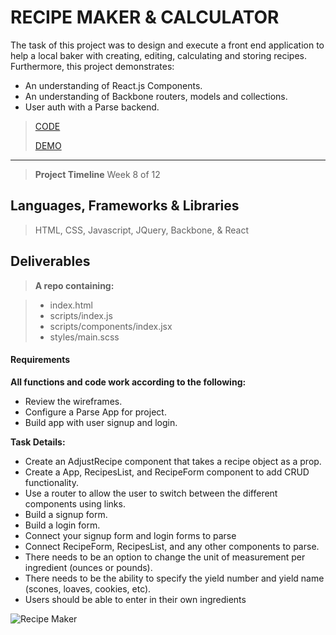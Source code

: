 




RECIPE MAKER & CALCULATOR
===================

The task of this project was to design and execute a front end application to help a local baker with creating, editing, calculating and storing recipes. Furthermore, this project demonstrates:

 - An understanding of React.js Components.
 - An understanding of Backbone routers, models and collections.
 - User auth with a Parse backend.

> [CODE](https://github.com/matiasironyard/8.4-donut-maker)
> 
> [DEMO](https://matiasironyard.github.io/8.4-donut-maker/#recipes/)

----------

> **Project Timeline**
> Week 8 of 12

Languages, Frameworks & Libraries
-------------

> HTML, CSS, Javascript, JQuery, Backbone, & React

Deliverables
-------------

> **A repo containing:**

>- index.html
>- scripts/index.js
>- scripts/components/index.jsx
>- styles/main.scss


#### <i class="icon-file"></i> Requirements

 **All functions and code work according to the following:**
 
- Review the wireframes.
- Configure a Parse App for project.
- Build app with user signup and login.

 **Task Details:**

- Create an AdjustRecipe component that takes a recipe object as a prop. 
- Create a App, RecipesList, and RecipeForm component to add CRUD functionality.
- Use a router to allow the user to switch between the different components using links. 
- Build a signup form.
- Build a login form.
- Connect your signup form and login forms to parse
- Connect RecipeForm, RecipesList, and any other components to parse.
- There needs to be an option to change the unit of measurement per ingredient (ounces or pounds).
- There needs to be the ability to specify the yield number and yield name (scones, loaves, cookies, etc).
- Users should be able to enter in their own ingredients
 

![Recipe Maker](https://lh5.googleusercontent.com/dDHbkZx0dRZ2Z56-sh1ssDcyRkSdE-IdKw5KWpfTvMILhrYpnTvDtZrWVe9KphKNAhEwVAh_IM-mUHUOmXJCveuixM4iljPyC8wWt58A2XcZ6cXncNRbodUO16i5Sy2Qvom4ECur)
 


